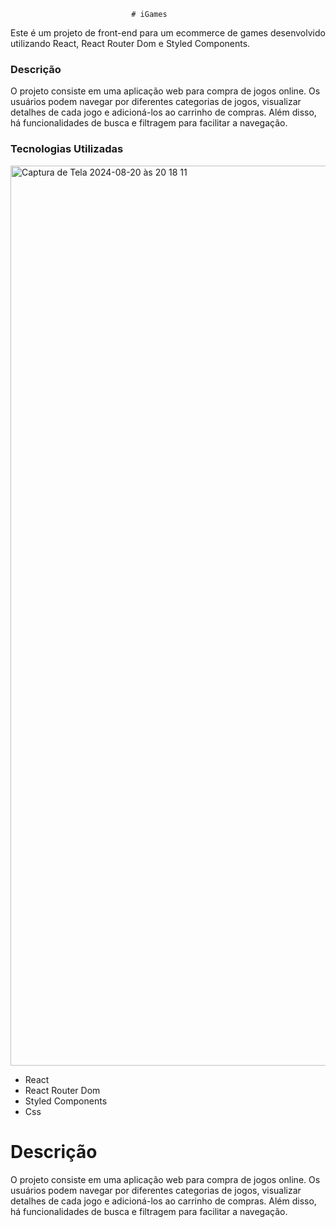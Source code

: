                                # iGames

Este é um projeto de front-end para um ecommerce de games desenvolvido utilizando React, React Router Dom e Styled Components.

### Descrição

O projeto consiste em uma aplicação web para compra de jogos online. Os usuários podem navegar por diferentes categorias de jogos, visualizar detalhes de cada jogo e adicioná-los ao carrinho de compras. Além disso, há funcionalidades de busca e filtragem para facilitar a navegação.

### Tecnologias Utilizadas

<img width="1440" alt="Captura de Tela 2024-08-20 às 20 18 11" src="https://github.com/user-attachments/assets/fb14140b-5bfb-42ea-add9-95cb9c08882f">



<ul>
<li>React</li>
<li>React Router Dom</li>
<li>Styled Components</li>
<li>Css</li>
</ul>

###

<h1>Descrição</h1>

O projeto consiste em uma aplicação web para compra de jogos online. Os usuários podem navegar por diferentes categorias de jogos, visualizar detalhes de cada jogo e adicioná-los ao carrinho de compras. Além disso, há funcionalidades de busca e filtragem para facilitar a navegação.
